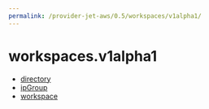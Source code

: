 ```yaml
---
permalink: /provider-jet-aws/0.5/workspaces/v1alpha1/
---
```


# workspaces.v1alpha1



* [directory](directory.md)
* [ipGroup](ipGroup.md)
* [workspace](workspace.md)